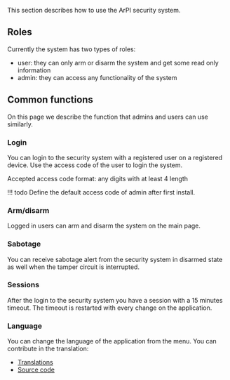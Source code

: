 This section describes how to use the ArPI security system.

## Roles

Currently the system has two types of roles:

* user: they can only arm or disarm the system and get some read only information
* admin: they can access any functionality of the system


## Common functions

On this page we describe the function that admins and users can use similarly.

### Login
You can login to the security system with a registered user on a registered device.
Use the access code of the user to login the system.

Accepted access code format: any digits with at least 4 length

!!! todo
    Define the default access code of admin after first install.

### Arm/disarm

Logged in users can arm and disarm the system on the main page.

### Sabotage

You can receive sabotage alert from the security system in disarmed state
as well when the tamper circuit is interrupted.

### Sessions

After the login to the security system you have a session with a 15 minutes timeout.
The timeout is restarted with every change on the application.

### Language

You can change the language of the application from the menu.
You can contribute in the translation:

* [Translations](../developers/web_application.md#translations)
* [Source code](https://github.com/ArPIHomeSecurity/arpi_webapplication)
